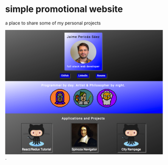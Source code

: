 # simple promotional website

a place to share some of my personal projects

![alt text](src/assets/images/first_look.png).